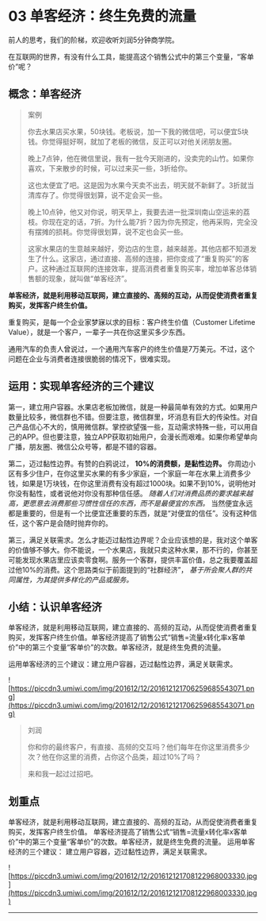 # 03 单客经济：终生免费的流量

前人的思考，我们的阶梯，欢迎收听刘润5分钟商学院。

在互联网的世界，有没有什么工具，能提高这个销售公式中的第三个变量，“客单价”呢？

## 概念：单客经济

> 案例
> 
> 你去水果店买水果，50块钱。老板说，加一下我的微信吧，可以便宜5块钱。你觉得挺好啊，就加了老板的微信，反正可以对他关闭朋友圈。
> 
> 晚上7点钟，他在微信里说，我有一批今天刚进的，没卖完的山竹。如果你喜欢，下来散步的时候，可以过来买一些，3折给你。
> 
> 
> 
> 这也太便宜了吧。这是因为水果今天卖不出去，明天就不新鲜了。3折就当清库存了。你觉得很划算，说不定会买一些。
> 
> 晚上10点钟，他又对你说，明天早上，我要去进一批深圳南山空运来的荔枝。你现在定的话，7折。为什么能7折？因为你先预定，他再采购，完全没有摆摊的损耗。你觉得很划算，说不定也会买一些。
> 
> 这家水果店的生意越来越好，旁边店的生意，越来越差。其他店都不知道发生了什么。这家店，通过直接、高频的连接，把你变成了“重复购买”的客户。这种通过互联网的连接效率，提高消费者重复购买率，增加单客总体销售额的现象，就叫做“单客经济”。

 **单客经济，就是利用移动互联网，建立直接的、高频的互动，从而促使消费者重复购买，发挥客户终生价值。**

重复购买，是每一个企业家梦寐以求的目标：客户终生价值（Customer Lifetime Value），就是一个客户，一辈子一共在你这里买多少东西。

通用汽车的负责人曾说过，一个通用汽车客户的终生价值是7万美元。不过，这个问题在企业与消费者连接很脆弱的情况下，很难实现。

## 运用：实现单客经济的三个建议

第一，建立用户容器。水果店老板加微信，就是一种最简单有效的方式。如果用户数量比较多，微信群也不错。但要注意，微信群里，坏消息有巨大的传染性。对自己产品信心不大的，慎用微信群。掌控欲望强一些，互动需求特殊一些，可以用自己的APP。但也要注意，独立APP获取初始用户，会漫长而艰难。如果你希望单向广播，朋友圈、微信公众号等，都是不错的容器。

第二，迈过黏性边界。有赞的白鸦说过， **10%的消费额，是黏性边界。** 你周边小区有多少住户，在你这里买水果的有多少家庭，一个家庭一年在水果上消费多少钱，如果是1万块钱，在你这里消费有没有超过1000块。如果不到10%，说明他对你没有黏性，或者说他对你没有那种信任感。 *随着人们对消费品质的要求越来越高，更愿意去消费那些习惯性信任的东西，而不是最便宜的东西。* 当然便宜永远都是重要的，但是有一个比便宜还重要的东西，就是“对便宜的信任”。没有这种信任，这个客户是会随时抛弃你的。

第三，满足关联需求。怎么才能迈过黏性边界呢？企业应该想的是，我对这个单客的价值够不够大。你不能说，一个水果店，我就只卖这种水果，那不行的，你甚至可能发现水果店里应该卖零食啊。服务一个客群，提供丰富价值，总之我要覆盖超过他10%的消费。这个思路类似于前面提到的“社群经济”， *基于所会聚人群的共同属性，为其提供多样化的产品或服务。*

## 小结：认识单客经济

单客经济，就是利用移动互联网，建立直接的、高频的互动，从而促使消费者重复购买，发挥客户终生价值。单客经济提高了销售公式“销售=流量x转化率x客单价”中的第三个变量“客单价”的次数。单客经济，就是终生免费的流量。

运用单客经济的三个建议：建立用户容器，迈过黏性边界，满足关联需求。

![https://piccdn3.umiwi.com/img/201612/12/201612121706259685543071.png](https://piccdn3.umiwi.com/img/201612/12/201612121706259685543071.png)

> 刘润
> 
> 你和你的最终客户，有直接、高频的交互吗？他们每年在你这里消费多少次？他在你这里的消费，占你这个品类，超过10%了吗？
> 
> 来和我一起过过招吧。

## 划重点

单客经济，就是利用移动互联网，建立直接的、高频的互动，从而促使消费者重复购买，发挥客户终生价值。
单客经济提高了销售公式“销售=流量x转化率x客单价”中的第三个变量“客单价”的次数。单客经济，就是终生免费的流量。
运用单客经济的三个建议：
建立用户容器，迈过黏性边界，满足关联需求。

![https://piccdn3.umiwi.com/img/201612/12/201612121708122968003330.jpg](https://piccdn3.umiwi.com/img/201612/12/201612121708122968003330.jpg)

---
